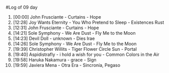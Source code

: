 #Log of 09 day

1. [00:00] John Frusciante - Curtains - Hope
1. [12:28] Joy Wants Eternity - You Who Pretend to Sleep - Existences Rust
1. [12:31] John Frusciante - Curtains - Hope
1. [14:21] Sole Symphony - We Are Dust - Fly Me to the Moon
1. [14:23] Devil Doll - unknown - Dies Irae
1. [14:26] Sole Symphony - We Are Dust - Fly Me to the Moon
1. [19:39] Christopher Willits - Tiger Flower Circle Sun - Portal
1. [19:40] Aspidistrafly - i hold a wish for you - Common Colors in the Air
1. [19:58] Haruka Nakamura - grace - Sign
1. [19:59] Javiera Mena - Otra Era - Sincronía, Pegaso
